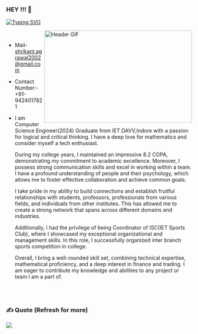### HEY !!! 👋


[![Typing SVG](https://readme-typing-svg.herokuapp.com?font=Merriweather&size=25&duration=4000&pause=1000&color=red&background=00FFE400&center=true&width=435&lines=Shrikant+Agrawal+This+Side+.....;Computer+Science+Graduate;IET+DAVV+(CSE)+2024)](https://git.io/typing-svg)




<img align="right"  alt="Header GIF" src="https://media4.giphy.com/media/qgQUggAC3Pfv687qPC/giphy.gif?cid=ecf05e47po12uvhx7ohkxzpqtsa0y40whzy4awdtbfczeem0&rid=giphy.gif&ct=g" width="400" height="250" />


<br>

<!--
Profileme.dev
--->

* Mail- [shrikant.agrawal2002@gmail.com](mailto:shrikant.agrawal2002@gmail.com)
* Contact Number:- +91-9424017821
* I am Computer Science Engineer(2024) Graduate from IET DAVV,Indore with a passion for logical and critical thinking. I have a deep love for mathematics and  consider myself a tech enthusiast.

 
  During my college years, I maintained an impressive 8.2 CGPA, demonstrating my commitment to academic excellence. Moreover, I possess strong communication skills and excel in working within a team. I have a profound understanding of people and their psychology, which allows me to foster effective collaboration and achieve common goals.

  I take pride in my ability to build connections and establish fruitful relationships with students, professors, professionals from various fields, and individuals from other institutes. This has allowed me to create a strong network that spans across different domains and industries.
  
    Additionally, I had the privilege of being Coordinator of ISC(IET Sports Club), where I showcased my exceptional organizational and management skills. In this role, I successfully organized inter branch sports competition in college.

  Overall, I bring a well-rounded skill set, combining technical expertise, mathematical proficiency, and a deep interest in finance and trading. I am eager to contribute my knowledge and abilities to any project or team I am a part of.


<br>
<br>

### ✍️ Quote (Refresh for more)
![](https://quotes-github-readme.vercel.app/api?type=horizontal&theme=radical)


